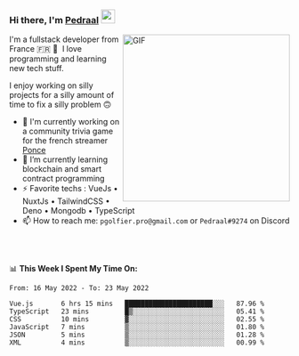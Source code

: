 ### Hi there, I'm <a href="https://pedraal.dev" target="_blank">Pedraal</a> <img src="https://media.giphy.com/media/hvRJCLFzcasrR4ia7z/giphy.gif" width="25px">
<img align="right" alt="GIF" src="https://pedraal.dev/avatar.png" width="300" height="300" />

I'm a fullstack developer from France 🇫🇷 🥖 &nbsp;I love programming and learning new
tech stuff.

I enjoy working on silly projects for a silly amount of time to fix a silly problem 🙃

- 🔭  I'm currently working on a community trivia game for the french streamer <a href="https://twitch.tv/ponce" target="_blank">Ponce</a>
- 🌱 I’m currently learning blockchain and smart contract programming
- ⚡ Favorite techs : VueJs &bull; NuxtJs &bull; TailwindCSS &bull; Deno &bull; Mongodb &bull; TypeScript
- 📫 How to reach me: `pgolfier.pro@gmail.com` or `Pedraal#9274` on Discord

<br>
<br>

📊 **This Week I Spent My Time On:**
<!--START_SECTION:waka-->

```text
From: 16 May 2022 - To: 23 May 2022

Vue.js       6 hrs 15 mins   ██████████████████████░░░   87.96 %
TypeScript   23 mins         █▒░░░░░░░░░░░░░░░░░░░░░░░   05.41 %
CSS          10 mins         ▓░░░░░░░░░░░░░░░░░░░░░░░░   02.55 %
JavaScript   7 mins          ▒░░░░░░░░░░░░░░░░░░░░░░░░   01.80 %
JSON         5 mins          ▒░░░░░░░░░░░░░░░░░░░░░░░░   01.28 %
XML          4 mins          ▒░░░░░░░░░░░░░░░░░░░░░░░░   00.99 %
```

<!--END_SECTION:waka-->
